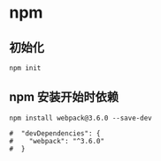 # npm

## 初始化

```shell script
npm init
```

## npm 安装开始时依赖

```shell script
npm install webpack@3.6.0 --save-dev

#  "devDependencies": {
#    "webpack": "^3.6.0"
#  }
```